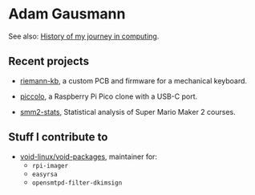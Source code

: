 # Adam Gausmann

See also: [History of my journey in computing](History.md).

## Recent projects 

- [riemann-kb](https://github.com/agausmann/riemann-kb), a custom PCB and
firmware for a mechanical keyboard.

- [piccolo](https://github.com/agausmann/piccolo), a Raspberry Pi Pico clone
  with a USB-C port.

- [smm2-stats](https://github.com/agausmann/smm2-stats), Statistical analysis of
Super Mario Maker 2 courses.

## Stuff I contribute to

- [void-linux/void-packages](https://github.com/void-linux/void-packages),
  maintainer for:
  - `rpi-imager`
  - `easyrsa`
  - `opensmtpd-filter-dkimsign`